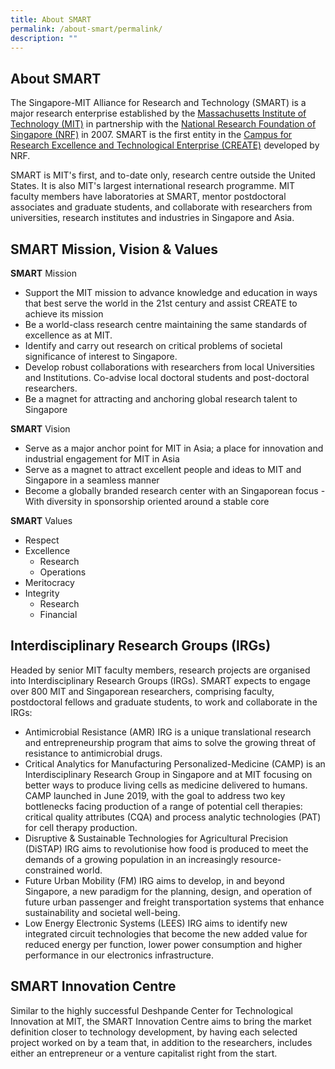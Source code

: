 ```yaml
---
title: About SMART
permalink: /about-smart/permalink/
description: ""
---
```


About SMART
-----------

The Singapore-MIT Alliance for Research and Technology (SMART) is a major research enterprise established by the [Massachusetts Institute of Technology (MIT)](http://web.mit.edu/) in partnership with the [National Research Foundation of Singapore (NRF)](http://www.nrf.gov.sg/) in 2007. SMART is the first entity in the [Campus for Research Excellence and Technological Enterprise (CREATE)](http://www.create.edu.sg/) developed by NRF.

SMART is MIT's first, and to-date only, research centre outside the United States. It is also MIT's largest international research programme. MIT faculty members have laboratories at SMART, mentor postdoctoral associates and graduate students, and collaborate with researchers from universities, research institutes and industries in Singapore and Asia.

SMART Mission, Vision & Values
-----------

**SMART** Mission

*   Support the MIT mission to advance knowledge and education in ways that best serve the world in the 21st century and assist CREATE to achieve its mission
*   Be a world-class research centre maintaining the same standards of excellence as at MIT.
*   Identify and carry out research on critical problems of societal significance of interest to Singapore.
*   Develop robust collaborations with researchers from local Universities and Institutions. Co-advise local doctoral students and post-doctoral researchers.
*   Be a magnet for attracting and anchoring global research talent to Singapore

**SMART** Vision

*   Serve as a major anchor point for MIT in Asia; a place for innovation and industrial engagement for MIT in Asia
*   Serve as a magnet to attract excellent people and ideas to MIT and Singapore in a seamless manner
*   Become a globally branded research center with an Singaporean focus - With diversity in sponsorship oriented around a stable core

**SMART** Values
* Respect
* Excellence
	* Research
	* Operations
* Meritocracy
* Integrity
	* Research
	* Financial

Interdisciplinary Research Groups (IRGs)
-----------

Headed by senior MIT faculty members, research projects are organised into Interdisciplinary Research Groups (IRGs). SMART expects to engage over 800 MIT and Singaporean researchers, comprising faculty, postdoctoral fellows and graduate students, to work and collaborate in the IRGs:

*   Antimicrobial Resistance (AMR) IRG is a unique translational research and entrepreneurship program that aims to solve the growing threat of resistance to antimicrobial drugs.
*   Critical Analytics for Manufacturing Personalized-Medicine (CAMP) is an Interdisciplinary Research Group in Singapore and at MIT focusing on better ways to produce living cells as medicine delivered to humans. CAMP launched in June 2019, with the goal to address two key bottlenecks facing production of a range of potential cell therapies: critical quality attributes (CQA) and process analytic technologies (PAT) for cell therapy production.
*   Disruptive & Sustainable Technologies for Agricultural Precision (DiSTAP) IRG aims to revolutionise how food is produced to meet the demands of a growing population in an increasingly resource-constrained world.
*   Future Urban Mobility (FM) IRG aims to develop, in and beyond Singapore, a new paradigm for the planning, design, and operation of future urban passenger and freight transportation systems that enhance sustainability and societal well-being.
*   Low Energy Electronic Systems (LEES) IRG aims to identify new integrated circuit technologies that become the new added value for reduced energy per function, lower power consumption and higher performance in our electronics infrastructure.

SMART Innovation Centre
-----------

Similar to the highly successful Deshpande Center for Technological Innovation at MIT, the SMART Innovation Centre aims to bring the market definition closer to technology development, by having each selected project worked on by a team that, in addition to the researchers, includes either an entrepreneur or a venture capitalist right from the start.